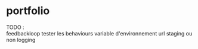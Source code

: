 # portfolio

TODO :  
feedbackloop
tester les behaviours
variable d'environnement url staging ou non
logging